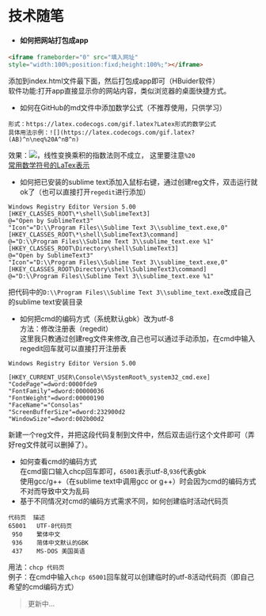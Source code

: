 技术随笔
=====
* #### 如何把网站打包成app
```HTML
<iframe frameborder="0" src="填入网址"
style="width:100%;position:fixd;height:100%;"></iframe>
```
添加到index.html文件最下面，然后打包成app即可（HBuider软件）<br>软件功能:打开app直接显示你的网站内容，类似浏览器的桌面快捷方式。
* 如何在GitHub的md文件中添加数学公式（不推荐使用，只供学习）
```
形式：https://latex.codecogs.com/gif.latex?Latex形式的数学公式
具体用法示例：![](https://latex.codecogs.com/gif.latex?(AB)^n\neq%20A^nB^n)
```
效果：![](https://latex.codecogs.com/gif.latex?(AB)^n\neq%20A^nB^n)，线性变换乘积的指数法则不成立，
这里要注意`%20`<br>[常用数学符号的LaTex表示](http://mohu.org/info/symbols/symbols.htm)
* 如何把已安装的sublime text添加入鼠标右键，通过创建reg文件，双击运行就ok了（也可以直接打开`regedit`进行添加）
```reg
Windows Registry Editor Version 5.00
[HKEY_CLASSES_ROOT\*\shell\SublimeText3]
@="Open by SublimeText3"
"Icon"="D:\\Program Files\\Sublime Text 3\\sublime_text.exe,0"
[HKEY_CLASSES_ROOT\*\shell\SublimeText3\command]
@="D:\\Program Files\\Sublime Text 3\\sublime_text.exe %1"
[HKEY_CLASSES_ROOT\Directory\shell\SublimeText3]
@="Open by SublimeText3"
"Icon"="D:\\Program Files\\Sublime Text 3\\sublime_text.exe,0"
[HKEY_CLASSES_ROOT\Directory\shell\SublimeText3\command]
@="D:\\Program Files\\Sublime Text 3\\sublime_text.exe %1"
```
把代码中的`D:\\Program Files\\Sublime Text 3\\sublime_text.exe`改成自己的sublime text安装目录
* 如何把cmd的编码方式（系统默认gbk）改为utf-8<br>方法：修改注册表（regedit）<br>这里我只教通过创建reg文件来修改,自己也可以通过手动添加，在cmd中输入regedit回车就可以直接打开注册表<br>
```reg
Windows Registry Editor Version 5.00

[HKEY_CURRENT_USER\Console\%SystemRoot%_system32_cmd.exe]
"CodePage"=dword:0000fde9
"FontFamily"=dword:00000036
"FontWeight"=dword:00000190
"FaceName"="Consolas"
"ScreenBufferSize"=dword:232900d2
"WindowSize"=dword:002b00d2
```
新建一个reg文件，并把这段代码复制到文件中，然后双击运行这个文件即可（弄好reg文件就可以删掉了）。
* 如何查看cmd的编码方式<br>
在cmd窗口输入chcp回车即可，`65001`表示utf-8,`936`代表gbk<br>
使用gcc/g++（在sublime text中调用gcc or g++）时会因为cmd的编码方式不对而导致中文为乱码
* 基于不同情况对cmd的编码方式需求不同，如何创建临时活动代码页<br>
```
代码页  描述
65001   UTF-8代码页
 950    繁体中文
 936    简体中文默认的GBK
 437    MS-DOS 美国英语
```
 用法：`chcp 代码页`<br>例子：在cmd中输入`chcp 65001`回车就可以创建临时的utf-8活动代码页（即自己希望的cmd编码方式）
>更新中...
